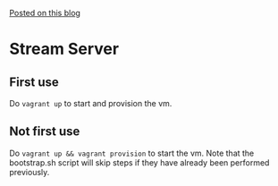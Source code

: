 
[Posted on this blog](https://seodisparate.com/blog/4)

# Stream Server

## First use

Do `vagrant up` to start and provision the vm.

## Not first use

Do `vagrant up && vagrant provision` to start the vm.
Note that the bootstrap.sh script will skip steps if they have already been
performed previously.

